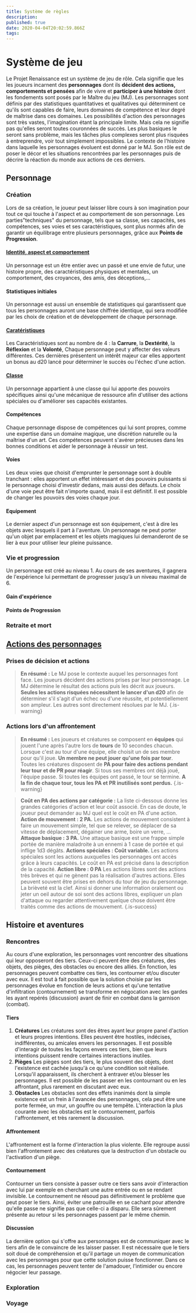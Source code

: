 ```yaml
---
title: Système de règles
description: 
published: true
date: 2020-04-04T20:02:59.866Z
tags: 
---
```


# Système de jeu
Le Projet Renaissance est un système de jeu de rôle. Cela signifie que les les joueurs incarnent des **personnages** dont ils **décident des actions, comportements et pensées** afin de vivre et **participer à une histoire** dont les fondements sont posés par le Maître du jeu (MJ).
Les personnages sont définis par des statistiques quantitatives et qualitatives qui déterminent ce qu'ils sont capables de faire, leurs domaines de compétence et leur degré de maîtrise dans ces domaines.
Les possibilités d'action des personnages sont très vastes, l'imagination étant la principale limite. Mais cela ne signifie pas qu'elles seront toutes couronnées de succès. Les plus basiques le seront sans problème, mais les tâches plus complexes seront plus risquées à entreprendre, voir tout simplement impossibles.
Le contexte de l'histoire dans laquelle les personnages évoluent est donné par le MJ. Son rôle est de poser le décor et les situations rencontrées par les personnages puis de décrire la réaction du monde aux actions de ces derniers.
## Personnage
### Création
Lors de sa création, le joueur peut laisser libre cours à son imagination pour tout ce qui touche à l'aspect et au comportement de son personnage. Les parties"techniques" du personnage, tels que sa classe, ses capacités, ses compétences, ses voies et ses caractéristiques, sont plus normés afin de garantir un équilibrage entre plusieurs personnages, grâce aux **Points de Progression**.
#### [Identité, aspect et comportement](points-progression)
Un personnage est un être entier avec un passé et une envie de futur, une histoire propre, des caractéristiques physiques et mentales, un comportement, des croyances, des amis, des déceptions,...
#### Statistiques initiales
Un personnage est aussi un ensemble de statistiques qui garantissent que tous les personnages auront une base chiffrée identique, qui sera modifiée par les choix de création et de développement de chaque personnage.
#### [Caratéristiques](http://de-dale.hd.free.fr/fr/projet-renaissance/syst%C3%A8me-de-jeu/caractéristiques)
Les Caractéristiques sont au nombre de 4 : la **Carrure**, la **Dextérité**, la **Réflexion** et la **Volonté**, Chaque personnage peut y affecter des valeurs différentes. Ces dernières présentent un intérêt majeur car elles apportent un bonus au d20 lancé pour déterminer le succès ou l'échec d'une action.
#### [Classe](http://de-dale.hd.free.fr/e/fr/projet-renaissance/syst%C3%A8me-de-jeu/classes)
Un personnage appartient à une classe qui lui apporte des pouvoirs spécifiques ainsi qu'une mécanique de ressource afin d'utiliser des actions spéciales ou d'améliorer ses capacités existantes.
#### Compétences
Chaque personnage dispose de compétences qui lui sont propres, comme une expertise dans un domaine magique, une discrétion naturelle ou la maîtrise d'un art. Ces compétences peuvent s'avérer précieuses dans les bonnes conditions et aider le personnage à réussir un test.
#### Voies
Les deux voies que choisit d'emprunter le personnage sont à double tranchant : elles apportent un effet intéressant et des pouvoirs puissants si le personnage choisi d'investir dedans, mais aussi des défauts. Le choix d'une voie peut être fait n'importe quand, mais il est définitif. Il est possible de changer les pouvoirs des voies chaque jour.
#### Equipement
Le dernier aspect d'un personnage est son équipement, c'est à dire les objets avec lesquels il part à l'aventure. Un personnage ne peut porter qu'un objet par emplacement et les objets magiques lui demanderont de se lier à eux pour utiliser leur pleine puissance.
### Vie et progression
Un personnage est créé au niveau 1. Au cours de ses aventures, il gagnera de l'expérience lui permettant de progresser jusqu'à un niveau maximal de 6.
#### Gain d'expérience
#### Points de Progression
### Retraite et mort

## [Actions des personnages](http://de-dale.hd.free.fr/fr/projet-renaissance/syst%C3%A8me-de-jeu/actions)
### Prises de décision et actions
> **En résumé :**
Le MJ pose le contexte auquel les personnages font face. 
Les joueurs décident des actions prises par leur personnage.
Le MJ détermine le résultat des actions puis les décrit aux joueurs. 
**Seules les actions risquées nécessitent le lancer d'un d20** afin de déterminer s'il s'agit d'un échec ou d'une réussite, et potentiellement son ampleur. Les autres sont directement résolues par le MJ.
{.is-warning}

### Actions lors d'un affrontement
> **En résumé :**
Les joueurs et créatures se composent en **équipes** qui jouent l'une après l'autre lors de **tours** de 10 secondes chacun.
Lorsque c'est au tour d'une équipe, elle choisit un de ses membre pour qu'il joue. **Un membre ne peut jouer qu'une fois par tour**. 
Toutes les créatures disposent de **PA pour faire des actions pendant leur tour et de PR pour réagir**.
Si tous ses membres ont déjà joué, l'équipe passe. Si toutes les équipes ont passé, le tour se termine.
**A la fin de chaque tour, tous les PA et PR inutilisés sont perdus.**
{.is-warning}

> **Coût en PA des actions par catégorie :**
La liste ci-dessous donne les grandes catégories d'action et leur coût associé. En cas de doute, le joueur peut demander au MJ quel est le coût en PA d'une action.
**Action de mouvement : 2 PA.** Les actions de mouvement consistent à faire un mouvement simple, tel que se relever, se déplacer de sa vitesse de déplacement, dégainer une arme, boire un verre, ...
**Attaque basique : 3 PA.** Une attaque basique est une frappe simple portée de manière maladroite à un ennemi à 1 case de portée et qui inflige 1d3 dégâts.
**Actions spéciales : Coût variable.** Les actions spéciales sont les actions auxquelles les personnages ont accès grâce à leurs capacités. Le coût en PA est précisé dans la description de la capacité.
**Action libre : 0 PA** Les actions libres sont des actions très brèves et qui ne gènent pas la réalisation d'autres actions. Elles peuvent souvent être prises en dehors du tour de jeu du personnage. La brièveté est la clef. Ainsi si donner une information oralement ou jeter un oeil autour de soi sont des actions libres, expliquer un plan d'attaque ou regarder attentivement quelque chose doivent être traités comme des actions de mouvement.
{.is-success}

## Histoire et aventures
### Rencontres
Au cours d'une exploration, les personnages vont rencontrer des situations qui leur opposeront des tiers. Ceux-ci peuvent être des créatures, des objets, des pièges, des obstacles ou encore des alliés. En fonction, les personnages peuvent combattre ces tiers, les contourner et/ou discuter avec eux. Il est tout à fait possible que la solution choisie par les personnages évolue en fonction de leurs actions et qu'une tentative d'infiltration (contournement) se transforme en négocation avec les gardes les ayant repérés (discussion) avant de finir en combat dans la garnison (combat).
#### Tiers
1. **Créatures**
Les créatures sont des êtres ayant leur propre panel d'action et leurs propres intentions. Elles peuvent être hostiles, indécises, indifférentes, ou amicales envers les personnages. Il est possible d'interagir de toutes les façons envers ces tiers, bien que leurs intentions puissent rendre certaines interactions inutiles.
2. **Pièges**
Les pièges sont des tiers, le plus souvent des objets, dont l'existence est cachée jusqu'à ce qu'une condition soit réalisée. Lorsqu'il apparaissent, ils cherchent à entraver et/ou blesser les personnages. Il est possible de les passer en les contournant ou en les affrontant, plus rarement en discutant avec eux.
3. **Obstacles**
Les obstacles sont des effets inanimés dont la simple existence est un frein à l'avancée des personnages, cela peut être une porte fermée, un mur, un gouffre ou une tempête. L'interaction la plus courante avec les obstacles est le contournement, parfois l'affrontement, et très rarement la discussion.
#### Affrontement
L'affrontement est la forme d'interaction la plus violente. Elle regroupe aussi bien l'affrontement avec des créatures que la destruction d'un obstacle ou l'activation d'un piège.
#### Contournement
Contourner un tiers consiste à passer outre ce tiers sans avoir d'interaction avec lui par exemple en cherchant une autre entrée ou en se rendant invisible. Le contournement ne résoud pas définitivement le problème que peut poser le tiers. Ainsi, éviter une patrouille en se cachant pour attendre qu'elle passe ne signifie pas que celle-ci a disparu. Elle sera sûrement présente au retour si les personnages passent par le même chemin.
#### Discussion
La dernière option qui s'offre aux personnages est de communiquer avec le tiers afin de le convaincre de les laisser passer. Il est nécessaire que le tiers soit doué de compréhension et qu'il partage un moyen de communication avec les personnages pour que cette solution puisse fonctionner. Dans ce cas, les personnages peuvent tenter de l'amadouer, l'intimider ou encore négocier leur passage.
### Exploration
### Voyage